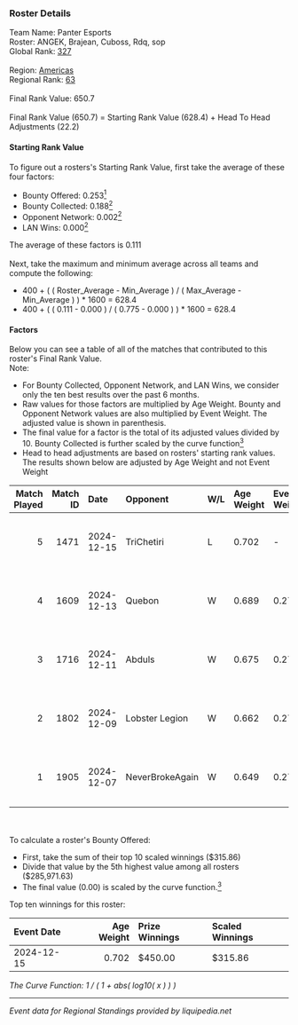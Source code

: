 ### Roster Details<br />
Team Name: Panter Esports<br />
Roster: ANGEK, Brajean, Cuboss, Rdq, sop<br />
Global Rank: [327](../../standings_global_2025_02_28.md)<br />
<br />
Region: [Americas]( ../../standings_americas_2025_02_28.md)<br />
Regional Rank: [63]( ../../standings_americas_2025_02_28.md)<br />
<br />
Final Rank Value:  650.7<br />
<br />
Final Rank Value (650.7) = Starting Rank Value (628.4) + Head To Head Adjustments (22.2)<br />

#### Starting Rank Value<br />
To figure out a rosters's Starting Rank Value, first take the average of these four factors:<br />
- Bounty Offered: 0.253[<sup>1</sup>](#table2)
- Bounty Collected: 0.188[<sup>2</sup>](#table1)
- Opponent Network: 0.002[<sup>2</sup>](#table1)
- LAN Wins: 0.000[<sup>2</sup>](#table1)

The average of these factors is 0.111<br />
<br />
Next, take the maximum and minimum average across all teams and compute the following:<br />
- 400 + ( ( Roster_Average - Min_Average ) / ( Max_Average - Min_Average ) ) * 1600 = 628.4
- 400 + ( ( 0.111 - 0.000 ) / ( 0.775 - 0.000 ) ) * 1600 = 628.4


#### Factors<br />
Below you can see a table of all of the matches that contributed to this roster's Final Rank Value.<br />
Note:<br />

- For Bounty Collected, Opponent Network, and LAN Wins, we consider only the ten best results over the past 6 months.
- Raw values for those factors are multiplied by Age Weight. Bounty and Opponent Network values are also multiplied by Event Weight. The adjusted value is shown in parenthesis.
- The final value for a factor is the total of its adjusted values divided by 10. Bounty Collected is further scaled by the curve function[<sup>3</sup>](#curveFunction)
- Head to head adjustments are based on rosters' starting rank values. The results shown below are adjusted by Age Weight and not Event Weight
<span id="table1"></span><br />


| Match Played | Match ID | Date       | Opponent        | W/L | Age Weight | Event Weight | Bounty Collected | Opponent Network | LAN Wins  | H2H Adj. | Roster                           |
| -: | -: | :- | :- | :- | :- | :- | :- | :- | :- | -: | :- |
|            5 |     1471 | 2024-12-15 | TriChetiri      | L   | 0.702      | -            | -                | -                | -         |   -11.12 | ANGEK, Brajean, Cuboss, Rdq, sop |
|            4 |     1609 | 2024-12-13 | Quebon          | W   | 0.689      | 0.274        | 0.001 (0.000)    | 0.031 (0.006)    | 0 (0.000) |     9.34 | ANGEK, Brajean, Cuboss, Rdq, sop |
|            3 |     1716 | 2024-12-11 | Abduls          | W   | 0.675      | 0.274        | 0.001 (0.000)    | 0.065 (0.012)    | 0 (0.000) |    10.08 | ANGEK, Brajean, Cuboss, Rdq, sop |
|            2 |     1802 | 2024-12-09 | Lobster Legion  | W   | 0.662      | 0.274        | 0.000 (0.000)    | 0.000 (0.000)    | 0 (0.000) |     6.86 | ANGEK, Brajean, Cuboss, Rdq, sop |
|            1 |     1905 | 2024-12-07 | NeverBrokeAgain | W   | 0.649      | 0.274        | 0.000 (0.000)    | 0.000 (0.000)    | 0 (0.000) |     7.08 | ANGEK, Brajean, Cuboss, Rdq, sop |

<br />
<span id="table2"></span><br />
To calculate a roster's Bounty Offered:<br />

- First, take the sum of their top 10 scaled winnings ($315.86)
- Divide that value by the 5th highest value among all rosters ($285,971.63)
- The final value (0.00) is scaled by the curve function.[<sup>3</sup>](#curveFunction)

Top ten winnings for this roster:<br />

| Event Date | Age Weight | Prize Winnings | Scaled Winnings |
| :- | -: | :- | :- |
| 2024-12-15 |      0.702 | $450.00        | $315.86         |


<span id="curveFunction"></span>_The Curve Function: 1 / ( 1 + abs( log10( x ) ) )_<br />

---
_Event data for Regional Standings provided by liquipedia.net_<br />
